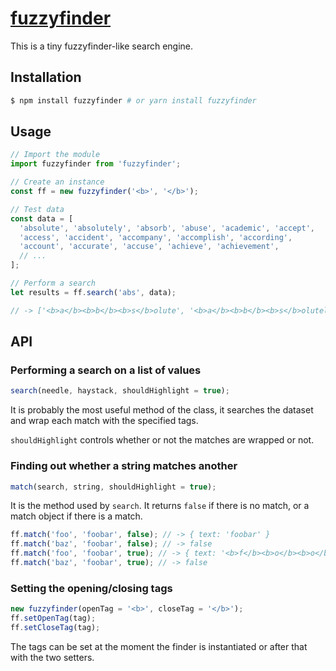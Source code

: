 # [fuzzyfinder](https://github.com/rgehan/fuzzyfinder)

This is a tiny fuzzyfinder-like search engine.

## Installation
```bash
$ npm install fuzzyfinder # or yarn install fuzzyfinder
```

## Usage
```javascript
// Import the module
import fuzzyfinder from 'fuzzyfinder';

// Create an instance
const ff = new fuzzyfinder('<b>', '</b>');

// Test data
const data = [
  'absolute', 'absolutely', 'absorb', 'abuse', 'academic', 'accept',
  'access', 'accident', 'accompany', 'accomplish', 'according',
  'account', 'accurate', 'accuse', 'achieve', 'achievement',
  // ...
];

// Perform a search
let results = ff.search('abs', data);

// -> ['<b>a</b><b>b</b><b>s</b>olute', '<b>a</b><b>b</b><b>s</b>olutely', ... ]
```

## API

### Performing a search on a list of values
```javascript
search(needle, haystack, shouldHighlight = true);
```
It is probably the most useful method of the class, it searches the dataset and wrap each match with the specified tags.

`shouldHighlight` controls whether or not the matches are wrapped or not.


### Finding out whether a string matches another
```javascript
match(search, string, shouldHighlight = true);
```
It is the method used by `search`. It returns `false` if there is no match, or a match object if there is a match.

```javascript
ff.match('foo', 'foobar', false); // -> { text: 'foobar' }
ff.match('baz', 'foobar', false); // -> false
ff.match('foo', 'foobar', true); // -> { text: '<b>f</b><b>o</b><b>o</b>bar' }
ff.match('baz', 'foobar', true); // -> false
```


### Setting the opening/closing tags
```javascript
new fuzzyfinder(openTag = '<b>', closeTag = '</b>');
ff.setOpenTag(tag);
ff.setCloseTag(tag);
```
The tags can be set at the moment the finder is instantiated or after that with the two setters.
